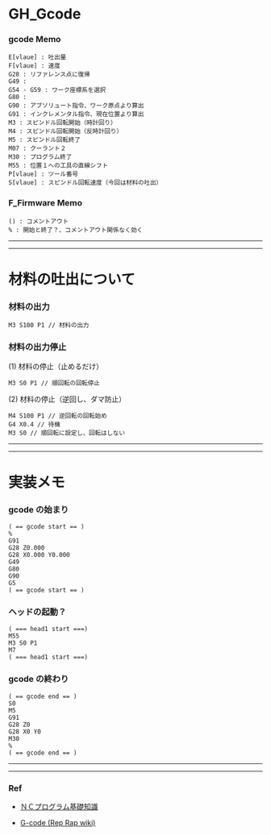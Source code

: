 # GH_Gcode  
 

### gcode Memo

```
E[vlaue] : 吐出量
F[vlaue] : 速度
G28 : リファレンス点に復帰
G49 : 
G54 - G59 : ワーク座標系を選択
G80 : 
G90 : アブソリュート指令、ワーク原点より算出
G91 : インクレメンタル指令、現在位置より算出
M3 : スピンドル回転開始（時計回り）
M4 : スピンドル回転開始（反時計回り）
M5 : スピンドル回転終了
M07 : クーラント２
M30 : プログラム終了
M55 : 位置１への工具の直線シフト
P[vlaue] : ツール番号
S[vlaue] : スピンドル回転速度（今回は材料の吐出）  
```


### F_Firmware Memo

```
() : コメントアウト
% : 開始と終了？、コメントアウト関係なく効く
```


---  

---  


# 材料の吐出について  

### 材料の出力  
```gcode
M3 S100 P1 // 材料の出力
```

### 材料の出力停止  

(1) 材料の停止（止めるだけ）  

```gcode
M3 S0 P1 // 順回転の回転停止
```

(2) 材料の停止（逆回し、ダマ防止）  

```gcode
M4 S100 P1 // 逆回転の回転始め
G4 X0.4 // 待機
M3 S0 // 順回転に設定し、回転はしない
```


---  

---  


# 実装メモ  

### gcode の始まり  

```gcode
( == gcode start == )
%
G91
G28 Z0.000
G28 X0.000 Y0.000
G49
G80
G90
G5
( == gcode start == )
```


### ヘッドの起動？  

```gcode
( === head1 start ===)
M55
M3 S0 P1
M7
( === head1 start ===)
```


### gcode の終わり  

```gcode
( == gcode end == )
S0
M5
G91
G28 Z0
G28 X0 Y0
M30
%
( == gcode end == )
```


---  

---  


### Ref  

- [ＮＣプログラム基礎知識](https://nc-program.s-projects.net/g-code.html)  

- [G-code (Rep Rap wiki)](https://reprap.org/wiki/G-code)  

